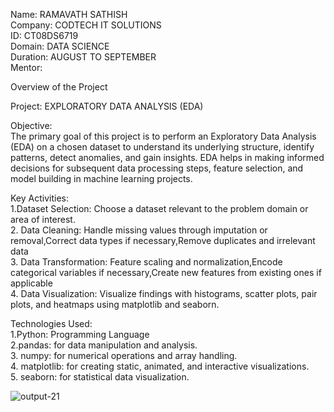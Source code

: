 Name: RAMAVATH SATHISH   
Company: CODTECH IT SOLUTIONS   
ID: CT08DS6719   
Domain: DATA SCIENCE   
Duration: AUGUST TO SEPTEMBER   
Mentor:

Overview of the Project

Project: EXPLORATORY DATA ANALYSIS (EDA)

Objective:        
 The primary goal of this project is to perform an Exploratory Data Analysis (EDA) on a chosen dataset to understand its underlying structure, identify patterns, detect anomalies, and gain insights. EDA helps in 
  making informed decisions for subsequent data processing steps, feature selection, and model building in machine learning projects.

Key Activities:         
  1.Dataset Selection: Choose a dataset relevant to the problem domain or area of interest.    
  2. Data Cleaning: Handle missing values through imputation or removal,Correct data types if necessary,Remove duplicates and irrelevant data     
  3. Data Transformation: Feature scaling and normalization,Encode categorical variables if necessary,Create new features from existing ones if applicable    
  4. Data Visualization: Visualize findings with histograms, scatter plots, pair plots, and heatmaps using matplotlib and seaborn.     

Technologies Used:         
 1.Python: Programming Language     
 2.pandas: for data manipulation and analysis.     
 3. numpy: for numerical operations and array handling.     
 4. matplotlib: for creating static, animated, and interactive visualizations.    
 5. seaborn: for statistical data visualization.  


 ![output-21](https://github.com/user-attachments/assets/68c8ba77-44c6-49a7-aab3-aef3b45182cc)


